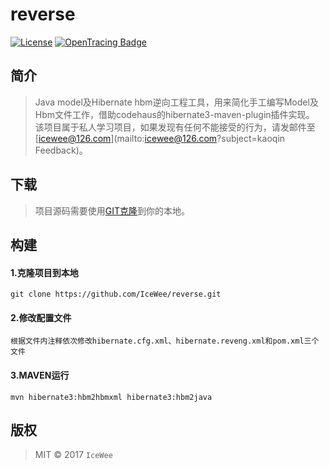 # reverse
[![License](https://img.shields.io/badge/License-Apache%202.0-blue.svg)](https://github.com/IceWee/reverse/blob/master/LICENSE)
[![OpenTracing Badge](https://img.shields.io/badge/OpenTracing-enabled-blue.svg)](http://opentracing.io)

## 简介
>Java model及Hibernate hbm逆向工程工具，用来简化手工编写Model及Hbm文件工作，借助codehaus的hibernate3-maven-plugin插件实现。
该项目属于私人学习项目，如果发现有任何不能接受的行为，请发邮件至[icewee@126.com](mailto:icewee@126.com?subject=kaoqin Feedback)。

## 下载
>项目源码需要使用[GIT克隆](https://github.com/IceWee/reverse.git)到你的本地。

## 构建

#### 1.克隆项目到本地
```shell
git clone https://github.com/IceWee/reverse.git
```
#### 2.修改配置文件
```shell
根据文件内注释依次修改hibernate.cfg.xml、hibernate.reveng.xml和pom.xml三个文件
```
#### 3.MAVEN运行
```shell
mvn hibernate3:hbm2hbmxml hibernate3:hbm2java
```

## 版权
>MIT © 2017 `IceWee`
